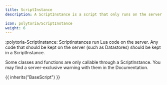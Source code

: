 ```yaml
---
title: ScriptInstance
description: A ScriptInstance is a script that only runs on the server.

icon: polytoria/ScriptInstance
weight: 6
---
```


:polytoria-ScriptInstance: ScriptInstances run Lua code on the server. Any code that should be kept on the server (such as Datastores) should be kept in a ScriptInstance.

Some classes and functions are only callable through a ScriptInstance. You may find a server-exclusive warning with them in the Documentation.

{{ inherits("BaseScript") }}